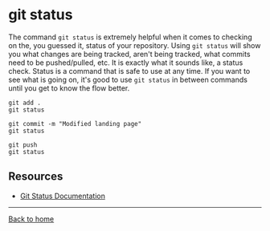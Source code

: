# git status
The command `git status` is extremely helpful when it comes to checking on the, you guessed it, status of your repository.
Using `git status` will show you what changes are being tracked, aren't being tracked, what commits need to be pushed/pulled, etc.
It is exactly what it sounds like, a status check.
Status is a command that is safe to use at any time.
If you want to see what is going on, it's good to use `git status` in between commands until you get to know the flow better.
```
git add .
git status

git commit -m "Modified landing page"
git status

git push
git status
```

## Resources
- [Git Status Documentation](https://git-scm.com/docs/git-status)
---
[Back to home](../README.md)